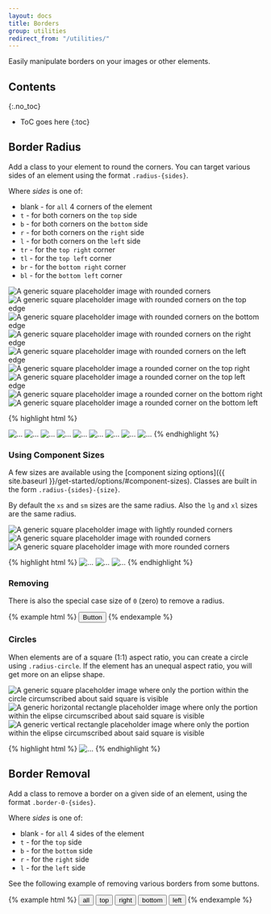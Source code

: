 ```yaml
---
layout: docs
title: Borders
group: utilities
redirect_from: "/utilities/"
---
```


Easily manipulate borders on your images or other elements.

## Contents
{:.no_toc}

* ToC goes here
{:toc}

## Border Radius

Add a class to your element to round the corners.  You can target various sides of an element using the format `.radius-{sides}`.

Where *sides* is one of:

* blank - for `all` 4 corners of the element
* `t` - for both corners on the `top` side
* `b` - for both corners on the `bottom` side
* `r` - for both corners on the `right` side
* `l` - for both corners on the `left` side
* `tr` - for the `top right` corner
* `tl` - for the `top left` corner
* `br` - for the `bottom right` corner
* `bl` - for the `bottom left` corner

<div class="cf-example">
    <div class="mb-1">
        <img data-src="holder.js/100x100/?text=All" class="radius" alt="A generic square placeholder image with rounded corners" />
        <img data-src="holder.js/100x100/?text=Top" class="radius-t" alt="A generic square placeholder image with rounded corners on the top edge" />
        <img data-src="holder.js/100x100/?text=Bottom" class="radius-b" alt="A generic square placeholder image with rounded corners on the bottom edge" />
        <img data-src="holder.js/100x100/?text=Right" class="radius-r" alt="A generic square placeholder image with rounded corners on the right edge" />
        <img data-src="holder.js/100x100/?text=Left" class="radius-l" alt="A generic square placeholder image with rounded corners on the left edge" />
    </div>
    <div>
        <img data-src="holder.js/100x100/?text=Top Right" class="radius-tr" alt="A generic square placeholder image a rounded corner on the top right" />
        <img data-src="holder.js/100x100/?text=Top Left" class="radius-tl" alt="A generic square placeholder image a rounded corner on the top left edge" />
        <img data-src="holder.js/100x100/?text=Bottom Right" class="radius-br" alt="A generic square placeholder image a rounded corner on the bottom right" />
        <img data-src="holder.js/100x100/?text=Bottom Left" class="radius-bl" alt="A generic square placeholder image a rounded corner on the bottom left" />
    </div>
</div>

{% highlight html %}
<!-- Sides -->
<img src="..." class="radius" alt="...">
<img src="..." class="radius-t" alt="...">
<img src="..." class="radius-b" alt="...">
<img src="..." class="radius-r" alt="...">
<img src="..." class="radius-l" alt="...">

<!-- Corners -->
<img src="..." class="round-tr" alt="...">
<img src="..." class="round-tl" alt="...">
<img src="..." class="round-br" alt="...">
<img src="..." class="round-bl" alt="...">
{% endhighlight %}

### Using Component Sizes

A few sizes are available using the [component sizing options]({{ site.baseurl }}/get-started/options/#component-sizes).  Classes are built in the form `.radius-{sides}-{size}`.

By default the `xs` and `sm` sizes are the same radius.  Also the `lg` and `xl` sizes are the same radius.

<div class="cf-example">
    <img data-src="holder.js/100x100?text=Small" class="radius-sm" alt="A generic square placeholder image with lightly rounded corners" />
    <img data-src="holder.js/100x100?text=Default" class="radius" alt="A generic square placeholder image with rounded corners" />
    <img data-src="holder.js/100x100?text=Large" class="radius-lg" alt="A generic square placeholder image with more rounded corners" />
</div>

{% highlight html %}
<img src="..." class="radius-sm" alt="...">
<img src="..." class="radius" alt="...">
<img src="..." class="radius-lg" alt="...">
{% endhighlight %}

### Removing

There is also the special case size of `0` (zero) to remove  a radius.

{% example html %}
<button type="button" class="btn radius-l-0">Button</button>
{% endexample %}

### Circles

When elements are of a square (1:1) aspect ratio, you can create a circle using `.radius-circle`.  If the element has an unequal aspect ratio, you will get more on an elipse shape.

<div class="cf-example">
    <img data-src="holder.js/100x100/?text=Circle" class="radius-circle" alt="A generic square placeholder image where only the portion within the circle circumscribed about said square is visible" />
    <img data-src="holder.js/100x50/?text=Elipse" class="radius-circle" alt="A generic horizontal rectangle placeholder image where only the portion within the elipse circumscribed about said square is visible" />
    <img data-src="holder.js/50x100/?text=Elipse" class="radius-circle" alt="A generic vertical rectangle placeholder image where only the portion within the elipse circumscribed about said square is visible" />
</div>

{% highlight html %}
<img src="..." class="radius-circle" alt="...">
{% endhighlight %}

## Border Removal

Add a class to remove a border on a given side of an element, using the format `.border-0-{sides}`.

Where *sides* is one of:

* blank - for `all` 4 sides of the element
* `t` - for the `top` side
* `b` - for the `bottom` side
* `r` - for the `right` side
* `l` - for the `left` side

See the following example of removing various borders from some buttons.

{% example html %}
<button type="button" class="btn radius-0 border-0">all</button>
<button type="button" class="btn radius-0 border-t-0">top</button>
<button type="button" class="btn radius-0 border-r-0">right</button>
<button type="button" class="btn radius-0 border-b-0">bottom</button>
<button type="button" class="btn radius-0 border-l-0">left</button>
{% endexample %}
